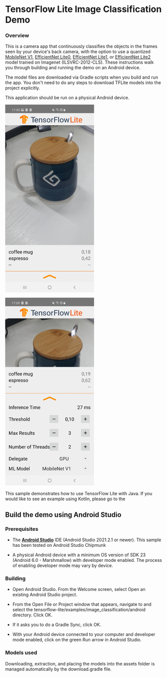 # TensorFlow Lite Image Classification Demo

### Overview

This is a camera app that continuously classifies the objects in the frames
seen by your device's back camera, with the option to use a quantized
[MobileNet V1](https://tfhub.dev/tensorflow/lite-model/mobilenet_v1_1.0_224_quantized/1/metadata/1),
[EfficientNet Lite0](https://tfhub.dev/tensorflow/lite-model/efficientnet/lite0/int8/2),
[EfficientNet Lite1](https://tfhub.dev/tensorflow/lite-model/efficientnet/lite1/int8/2),
or
[EfficientNet Lite2](https://tfhub.dev/tensorflow/lite-model/efficientnet/lite2/int8/2)
model trained on Imagenet (ILSVRC-2012-CLS). These instructions
walk you through building and running the demo on an Android device.

The model files are downloaded via Gradle scripts when you build and run the
app. You don't need to do any steps to download TFLite models into the project
explicitly.

This application should be run on a physical Android device.

![App example showing UI controls. Result is espresso.](screenshot1.jpg?raw=true "Screenshot with controls")

![App example without UI controls. Result is espresso.](screenshot2.jpg?raw=true "Screenshot without controls")

This sample demonstrates how to use TensorFlow Lite with Java. If
you would like to see an example using Kotlin, please go to the

[//]: # ([android sample directory]&#40;../android&#41;.)


## Build the demo using Android Studio

### Prerequisites

* The **[Android Studio](https://developer.android.com/studio/index.html)**
    IDE (Android Studio 2021.2.1 or newer). This sample has been tested on
    Android Studio Chipmunk

* A physical Android device with a minimum OS version of SDK 23 (Android 6.0 -
    Marshmallow) with developer mode enabled. The process of enabling developer
    mode may vary by device.

### Building

* Open Android Studio. From the Welcome screen, select Open an existing
    Android Studio project.

* From the Open File or Project window that appears, navigate to and select
    the tensorflow-lite/examples/image_classification/android directory.
    Click OK.

* If it asks you to do a Gradle Sync, click OK.

* With your Android device connected to your computer and developer mode
    enabled, click on the green Run arrow in Android Studio.

### Models used

Downloading, extraction, and placing the models into the assets folder is
managed automatically by the download.gradle file.

